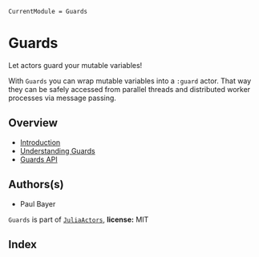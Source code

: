 ```@meta
CurrentModule = Guards
```

# Guards

Let actors guard your mutable variables!

With `Guards` you can wrap mutable variables into a `:guard` actor. That way they can be safely accessed from parallel threads and distributed worker processes via message passing.

## Overview

- [Introduction](intro.md)
- [Understanding Guards](guards.md)
- [Guards API](api.md)

## Authors(s)

- Paul Bayer

`Guards` is part of [`JuliaActors`](https://github.com/JuliaActors), **license:** MIT

## Index

```@index
```
